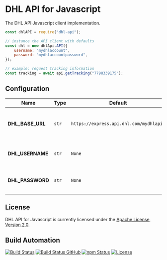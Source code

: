 # DHL API for Javascript

The DHL API Javascript client implementation.

```javascript
const dhlAPI = require("dhl-api");

// instance the API client with defaults
const dhl = new dhlApi.API({
    username: "mydhlaccount",
    password: "mydhlaccountpassword",
});

// example: request tracking information
const tracking = await api.getTracking("7798339175");
```

## Configuration

| Name             | Type  | Default                                 | Description                                                    |
| ---------------- | ----- | --------------------------------------- | -------------------------------------------------------------- |
| **DHL_BASE_URL** | `str` | `https://express.api.dhl.com/mydhlapi/` | The base URL that is going to be used for DHL API connections. |
| **DHL_USERNAME** | `str` | `None`                                  | The DHL API username to be used for authentication             |
| **DHL_PASSWORD** | `str` | `None`                                  | The DHL API password to be used for authentication             |

## License

DHL API for Javascript is currently licensed under the [Apache License, Version 2.0](http://www.apache.org/licenses/).

## Build Automation

[![Build Status](https://app.travis-ci.com/ripe-tech/dhl-api-js.svg?branch=master)](https://travis-ci.com/github/ripe-tech/dhl-api-js)
[![Build Status GitHub](https://github.com/ripe-tech/dhl-api-js/workflows/Main%20Workflow/badge.svg)](https://github.com/ripe-tech/dhl-api-js/actions)
[![npm Status](https://img.shields.io/npm/v/dhl-api.svg)](https://www.npmjs.com/package/dhl-api)
[![License](https://img.shields.io/badge/license-Apache%202.0-blue.svg)](https://www.apache.org/licenses/)
